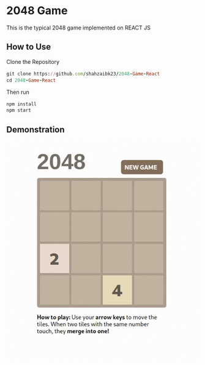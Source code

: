 # 2048 Game

This is the typical 2048 game implemented on REACT JS

## How to Use

Clone the Repository

```ruby
git clone https://github.com/shahzaibk23/2048-Game-React
cd 2048-Game-React
```

Then run 

```ruby
npm install
npm start
```

## Demonstration

<img src="images/2048.gif">